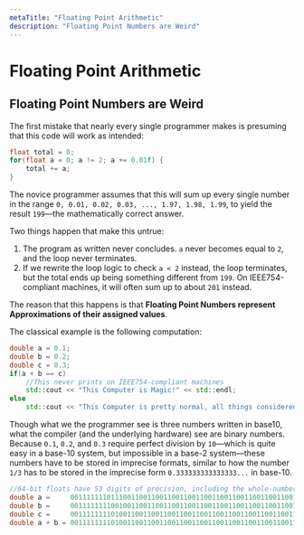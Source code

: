 ```yaml
---
metaTitle: "Floating Point Arithmetic"
description: "Floating Point Numbers are Weird"
---
```


# Floating Point Arithmetic



## Floating Point Numbers are Weird


The first mistake that nearly every single programmer makes is presuming that this code will work as intended:

```cpp
float total = 0;
for(float a = 0; a != 2; a += 0.01f) {
    total += a;
}

```

The novice programmer assumes that this will sum up every single number in the range `0, 0.01, 0.02, 0.03, ..., 1.97, 1.98, 1.99`, to yield the result `199`—the mathematically correct answer.

Two things happen that make this untrue:

1. The program as written never concludes. `a` never becomes equal to `2`, and the loop never terminates.
1. If we rewrite the loop logic to check `a < 2` instead, the loop terminates, but the total ends up being something different from `199`. On IEEE754-compliant machines, it will often sum up to about `201` instead.

The reason that this happens is that **Floating Point Numbers represent Approximations of their assigned values**.

The classical example is the following computation:

```cpp
double a = 0.1;
double b = 0.2;
double c = 0.3;
if(a + b == c)
    //This never prints on IEEE754-compliant machines
    std::cout << "This Computer is Magic!" << std::endl; 
else
    std::cout << "This Computer is pretty normal, all things considered." << std::endl;

```

Though what we the programmer see is three numbers written in base10, what the compiler (and the underlying hardware) see are binary numbers. Because `0.1`, `0.2`, and `0.3` require perfect division by `10`—which is quite easy in a base-10 system, but impossible in a base-2 system—these numbers have to be stored in imprecise formats, similar to how the number `1/3` has to be stored in the imprecise form `0.333333333333333...` in base-10.

```cpp
//64-bit floats have 53 digits of precision, including the whole-number-part.
double a =     0011111110111001100110011001100110011001100110011001100110011010; //imperfect representation of 0.1
double b =     0011111111001001100110011001100110011001100110011001100110011010; //imperfect representation of 0.2
double c =     0011111111010011001100110011001100110011001100110011001100110011; //imperfect representation of 0.3
double a + b = 0011111111010011001100110011001100110011001100110011001100110100; //Note that this is not quite equal to the "canonical" 0.3!

```

